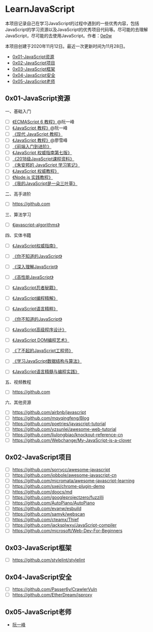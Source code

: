 # LearnJavaScript

本项目记录自己在学习JavaScript的过程中遇到的一些优秀内容，包括JavaScript的学习资源以及JavaScript的优秀项目代码等。尽可能的去理解JavaScript，尽可能的去使用JavaScript。作者：[0e0w](https://github.com/0e0w/LearnJavaScript)

本项目创建于2020年11月12日。最近一次更新时间为11月28日。

- [0x01-JavaScript资源](https://github.com/0e0w/LearnJavaScript#0x01-javascript%E8%B5%84%E6%BA%90)
- [0x02-JavaScript项目](https://github.com/0e0w/LearnJavaScript#0x02-javascript%E9%A1%B9%E7%9B%AE)
- [0x03-JavaScript框架](https://github.com/0e0w/LearnJavaScript#0x03-javascript%E6%A1%86%E6%9E%B6)
- [0x04-JavaScript安全](https://github.com/0e0w/LearnJavaScript#0x04-javascript%E5%AE%89%E5%85%A8)
- [0x05-JavaScript老师](https://github.com/0e0w/LearnJavaScript#0x05-javascript%E8%80%81%E5%B8%88)

## 0x01-JavaScript资源

一、基础入门

- [ ] [《ECMAScript 6 教程》](https://wangdoc.com/es6)@阮一峰
- [ ] [《JavaScript 教程》](https://github.com/wangdoc/javascript-tutorial)@阮一峰
- [ ] [《现代 JavaScript 教程》](https://github.com/javascript-tutorial/zh.javascript.info)
- [ ] [《JavaScript 教程》](https://www.liaoxuefeng.com/wiki/1022910821149312)@廖雪峰
- [ ] [《前端入门到进阶》](https://github.com/qianguyihao/Web)
- [ ] [《JavaScript 权威指南第七版》](https://github.com/gdut-yy/JavaScript-The-Definitive-Guide-7th-zh)
- [ ] [《2018级JavaScript课程资料》](https://github.com/liuxiumei123/javascript-advanced)
- [ ] [《朱安邦的 JavaScript 学习笔记》](https://github.com/anbang/javascript-notes)
- [ ] [《JavaScript 权威教程》](https://github.com/jikexueyuanwiki/javascript-bak)
- [ ] [《Node.js 实践教程》](https://github.com/ElemeFE/node-practice)
- [ ] [《我的JavaScript是一朵三叶草》](https://github.com/Webchange/My-JavaScript-is-a-clover)

二、高手进阶

- [ ] https://github.com

三、算法学习

- [ ] [《javascript-algorithms》](https://github.com/trekhleb/javascript-algorithms)

四、实体书籍

- [ ] [《JavaScript权威指南》]()
- [ ] [《你不知道的JavaScript》]()
- [ ] [《深入理解JavaScript》]()
- [ ] [《高性能JavaScript》]()
- [ ] [《JavaScript忍者秘籍》]()
- [ ] [《JavaScript编程精解》]()
- [ ] [《JavaScript语言精粹》](https://item.jd.com/11090963.html)
- [ ] [《你不知道的JavaScript》]()
- [ ] [《JavaScript高级程序设计》]()
- [ ] [《JavaScript DOM编程艺术》]()
- [ ] [《了不起的JavaScript工程师》]()
- [ ] [《学习JavaScript数据结构与算法》]()
- [ ] [《JavaScript语言精髓与编程实践》]()


五、视频教程

- [ ] https://github.com

六、其他资源

- [ ] https://github.com/airbnb/javascript
- [ ] https://github.com/mqyqingfeng/Blog
- [ ] https://github.com/poetries/javascript-tutorial
- [ ] https://github.com/yzsunlei/awesome-web-tutorial
- [ ] https://github.com/liulongbiao/knockout-reference-cn
- [ ] https://github.com/Webchange/My-JavaScript-is-a-clover

## 0x02-JavaScript项目

- [ ] https://github.com/sorrycc/awesome-javascript
- [ ] https://github.com/jobbole/awesome-javascript-cn
- [ ] https://github.com/micromata/awesome-javascript-learning
- [ ] https://github.com/sxei/chrome-plugin-demo
- [ ] https://github.com/doocs/md
- [ ] https://github.com/googleprojectzero/fuzzilli
- [ ] https://github.com/AutoPiano/AutoPiano
- [ ] https://github.com/evanw/esbuild
- [ ] https://github.com/samyk/webscan
- [ ] https://github.com/cteamx/Thief
- [ ] https://github.com/jacksplwxy/JavaScript-compiler
- [ ] https://github.com/microsoft/Web-Dev-For-Beginners

## 0x03-JavaScript框架

- [ ] https://github.com/stylelint/stylelint

## 0x04-JavaScript安全

- [ ] https://github.com/Passer6y/CrawlerVuln
- [ ] https://github.com/EtherDream/jsproxy

## 0x05-JavaScript老师

- [阮一峰](http://www.ruanyifeng.com/)